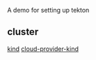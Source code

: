 A demo for setting up tekton 

## cluster
[kind](https://github.com/kubernetes-sigs/kind)
[cloud-provider-kind](https://github.com/kubernetes-sigs/cloud-provider-kind)